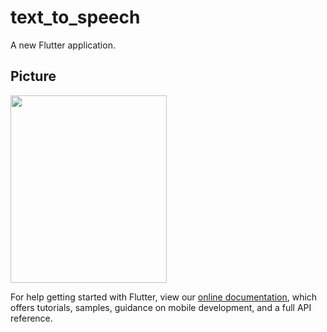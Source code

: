 # text_to_speech

A new Flutter application.

## Picture

<img src="https://user-images.githubusercontent.com/73787635/154827209-008786a6-ddab-4e7d-98eb-711949820e08.jpeg" width=250 height=300>



For help getting started with Flutter, view our
[online documentation](https://flutter.dev/docs), which offers tutorials,
samples, guidance on mobile development, and a full API reference.
